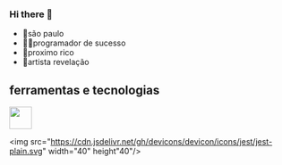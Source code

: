 ### Hi there 👋

<!--
**senhor-bubu/senhor-bubu** is a ✨ _special_ ✨ repository because its `README.md` (this file) appears on your GitHub profile.

Here are some ideas to get you started:

- 🔭 I’m currently working on ...
- 🌱 I’m currently learning ...
- 👯 I’m looking to collaborate on ...
- 🤔 I’m looking for help with ...
- 💬 Ask me about ...
- 📫 How to reach me: ...
- 😄 Pronouns: ...
- ⚡ Fun fact: ...
-->
- 📍são paulo
- 👨‍💻programador de sucesso
- 💸proximo rico
- 📀artista revelação
## ferramentas e tecnologias

<img src="https://cdn.jsdelivr.net/gh/devicons/devicon/icons/github/github-original-wordmark.svg" width="40" height="40"/>

<img src="https://cdn.jsdelivr.net/gh/devicons/devicon/icons/jest/jest-plain.svg" width="40" height"40"/>

          

           
          
